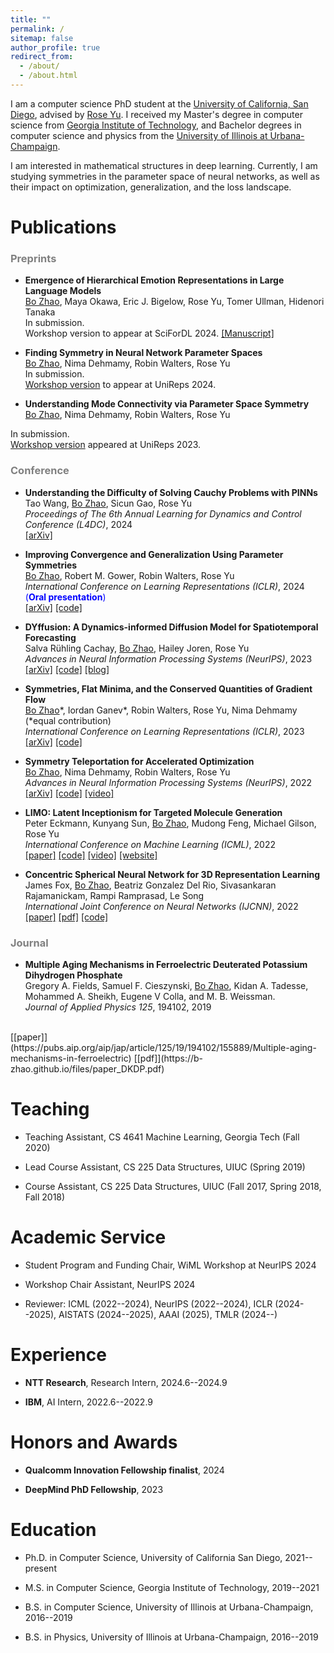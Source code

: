 ```yaml
---
title: ""
permalink: /
sitemap: false
author_profile: true
redirect_from: 
  - /about/
  - /about.html
---
```


I am a computer science PhD student at the [University of California, San Diego](https://www.ucsd.edu), advised by [Rose Yu](https://roseyu.com). I received my Master's degree in computer science from [Georgia Institute of Technology](https://www.gatech.edu), and Bachelor degrees in computer science and physics from the [University of Illinois at Urbana-Champaign](https://illinois.edu). 

I am interested in mathematical structures in deep learning. Currently, I am studying symmetries in the parameter space of neural networks, as well as their impact on optimization, generalization, and the loss landscape.


Publications
======
<h3 style="color:gray;"> Preprints </h3>


* **Emergence of Hierarchical Emotion Representations in Large Language Models** <br>
<u>Bo Zhao</u>, Maya Okawa, Eric J. Bigelow, Rose Yu, Tomer Ullman, Hidenori Tanaka <br>
In submission.  <br>
Workshop version to appear at SciForDL 2024. [[Manuscript]](https://b-zhao.github.io/files/paper_AI_emotion.pdf)

* **Finding Symmetry in Neural Network Parameter Spaces** <br>
<u>Bo Zhao</u>, Nima Dehmamy, Robin Walters, Rose Yu <br>
In submission.  <br>
[Workshop version](https://openreview.net/forum?id=qPR9a9IotY) to appear at UniReps 2024.

* **Understanding Mode Connectivity via Parameter Space Symmetry** <br>
<u>Bo Zhao</u>, Nima Dehmamy, Robin Walters, Rose Yu <br>
<!--*Unifying Representations in Neural Models Workshop (UniReps)* at NeurIPS 2023 <br>-->
In submission.  <br>
[Workshop version](https://openreview.net/pdf?id=aP2a5i1iUf) appeared at UniReps 2023.


<h3 style="color:gray;"> Conference </h3>

* **Understanding the Difficulty of Solving Cauchy Problems with PINNs** <br>
Tao Wang, <u>Bo Zhao</u>, Sicun Gao, Rose Yu <br>
*Proceedings of The 6th Annual Learning for Dynamics and Control Conference (L4DC)*, 2024 <br>
[[arXiv]](https://arxiv.org/abs/2405.02561)

* **Improving Convergence and Generalization Using Parameter Symmetries** <br>
<u>Bo Zhao</u>, Robert M. Gower, Robin Walters, Rose Yu <br>
*International Conference on Learning Representations (ICLR)*, 2024 <span style="color:blue">(**Oral presentation**)</span> <br>
[[arXiv]](https://arxiv.org/abs/2305.13404)
[[code]](https://github.com/Rose-STL-Lab/Teleportation-Optimization)

* **DYffusion: A Dynamics-informed Diffusion Model for Spatiotemporal Forecasting** <br>
Salva Rühling Cachay, <u>Bo Zhao</u>, Hailey Joren, Rose Yu <br>
*Advances in Neural Information Processing Systems (NeurIPS)*, 2023 <br>
[[arXiv]](https://arxiv.org/abs/2306.01984)
[[code]](https://github.com/Rose-STL-Lab/dyffusion)
[[blog]](https://ucsdml.github.io/2023/12/22/dyffusion.html)

* **Symmetries, Flat Minima, and the Conserved Quantities of Gradient Flow** <br>
<u>Bo Zhao</u>\*, Iordan Ganev\*, Robin Walters, Rose Yu, Nima Dehmamy (\*equal contribution) <br>
*International Conference on Learning Representations (ICLR)*, 2023 <br>
[[arXiv]](https://arxiv.org/abs/2210.17216)
[[code]](https://github.com/Rose-STL-Lab/Gradient-Flow-Symmetry)
<!--[[talk](https://www.youtube.com/watch?v=6tgJLV06MfE)]-->

* **Symmetry Teleportation for Accelerated Optimization** <br>
<u>Bo Zhao</u>, Nima Dehmamy, Robin Walters, Rose Yu <br>
*Advances in Neural Information Processing Systems (NeurIPS)*, 2022 <br>
[[arXiv]](https://arxiv.org/abs/2205.10637)
[[code]](https://github.com/Rose-STL-Lab/Symmetry-Teleportation)
[[video]](https://slideslive.com/38991922/symmetry-teleportation-for-accelerated-optimization)

* **LIMO: Latent Inceptionism for Targeted Molecule Generation** <br>
Peter Eckmann, Kunyang Sun, <u>Bo Zhao</u>, Mudong Feng, Michael Gilson, Rose Yu <br>
*International Conference on Machine Learning (ICML)*, 2022 <br>
[[paper]](https://proceedings.mlr.press/v162/eckmann22a.html)
[[code]](https://github.com/Rose-STL-Lab/LIMO)
[[video]](https://slideslive.com/38983948/limo-latent-inceptionism-for-targeted-molecule-generation)
[[website]](http://limo-aimd.com)

* **Concentric Spherical Neural Network for 3D Representation Learning** <br>
James Fox, <u>Bo Zhao</u>, Beatriz Gonzalez Del Rio, Sivasankaran Rajamanickam, Rampi Ramprasad, Le Song <br>
*International Joint Conference on Neural Networks (IJCNN)*, 2022 <br>
[[paper]](https://ieeexplore.ieee.org/abstract/document/9892358)
[[pdf]](https://b-zhao.github.io/files/paper_CSNN.pdf)
[[code]](https://github.com/foxjas/CSNN)


<h3 style="color:gray;"> Journal </h3>

* **Multiple Aging Mechanisms in Ferroelectric Deuterated Potassium Dihydrogen Phosphate** <br>
Gregory A. Fields, Samuel F. Cieszynski, <u>Bo Zhao</u>, Kidan A. Tadesse,  Mohammed A. Sheikh, Eugene V Colla, and M. B. Weissman. <br>
*Journal of Applied Physics 125*, 194102, 2019
 <br>
[[paper]](https://pubs.aip.org/aip/jap/article/125/19/194102/155889/Multiple-aging-mechanisms-in-ferroelectric)
[[pdf]](https://b-zhao.github.io/files/paper_DKDP.pdf)

<!-- Upcoming talks
======
Symmetries, Flat Minima, and the Conserved Quantities of Gradient Flow 

* AI TIME, May 2023
* [Boston Computation Club](https://bstn.cc), July 2023 -->


Teaching
======
* Teaching Assistant, CS 4641 Machine Learning, Georgia Tech (Fall 2020)


* Lead Course Assistant, CS 225 Data Structures, UIUC (Spring 2019)


* Course Assistant, CS 225 Data Structures, UIUC (Fall 2017, Spring 2018, Fall 2018)


Academic Service
======
* Student Program and Funding Chair, WiML Workshop at NeurIPS 2024

* Workshop Chair Assistant, NeurIPS 2024

* Reviewer: ICML (2022--2024), NeurIPS (2022--2024), ICLR (2024--2025), AISTATS (2024--2025), AAAI (2025), TMLR (2024--)


Experience
======
* **NTT Research**, Research Intern, 2024.6--2024.9

* **IBM**, AI Intern, 2022.6--2022.9


Honors and Awards
======
* **Qualcomm Innovation Fellowship finalist**, 2024

* **DeepMind PhD Fellowship**, 2023


Education
======
* Ph.D. in Computer Science, University of California San Diego, 2021--present


* M.S. in Computer Science, Georgia Institute of Technology, 2019--2021


* B.S. in Computer Science, University of Illinois at Urbana-Champaign, 2016--2019


* B.S. in Physics, University of Illinois at Urbana-Champaign, 2016--2019
